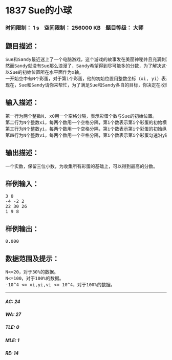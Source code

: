 # 1837 Sue的小球   
### 时间限制： 1 s&nbsp;&nbsp;&nbsp;&nbsp;空间限制： 256000 KB&nbsp;&nbsp;&nbsp;&nbsp;题目等级： 大师  
## 题目描述：  

<pre>
Sue和Sandy最近迷上了一个电脑游戏，这个游戏的故事发在美丽神秘并且充满刺激的大海上，Sue有一支轻便小巧的小船。然而，Sue的目标并不是当一个海盗，而是要收集空中漂浮的彩蛋，Sue有一个秘密武器，只要她将小船划到一个彩蛋的正下方，然后使用秘密武器便可以在瞬间收集到这个彩蛋。然而，彩蛋有一个魅力值，这个魅力值会随着彩蛋在空中降落的时间而降低，Sue要想得到更多的分数，必须尽量在魅力值高的时候收集这个彩蛋，而如果一个彩蛋掉入海中，它的魅力值将会变成一个负数，但这并不影响Sue的兴趣，因为每一个彩蛋都是不同的，Sue希望收集到所有的彩蛋。
然而Sandy就没有Sue那么浪漫了，Sandy希望得到尽可能多的分数，为了解决这个问题，他先将这个游戏抽象成了如下模型：
以Sue的初始位置所在水平面作为x轴。
一开始空中有N个彩蛋，对于第i个彩蛋，他的初始位置用整数坐标（xi, yi）表示，游戏开始后，它匀速沿y轴负方向下落,速度为vi单位距离/单位时间。Sue的初始位置为(x0, 0)，Sue可以沿x轴的正方向或负方向移动，Sue的移动速度是1单位距离/单位时间，使用秘密武器得到一个彩蛋是瞬间的，得分为当前彩蛋的y坐标的千分之一。
现在，Sue和Sandy请你来帮忙，为了满足Sue和Sandy各自的目标，你决定在收集到所有彩蛋的基础上，得到的分数最高。
</pre>
  
  
## 输入描述：  

<pre>
第一行为两个整数N, x0用一个空格分隔，表示彩蛋个数与Sue的初始位置。
第二行为N个整数xi，每两个数用一个空格分隔，第i个数表示第i个彩蛋的初始横坐标。
第三行为N个整数yi，每两个数用一个空格分隔，第i个数表示第i个彩蛋的初始纵坐标。
第四行为N个整数vi，每两个数用一个空格分隔，第i个数表示第i个彩蛋匀速沿y轴负方向下落的的速度。
</pre>
  
  
## 输出描述：  

<pre>
一个实数，保留三位小数，为收集所有彩蛋的基础上，可以得到最高的分数。
</pre>
  
  
## 样例输入：  

<pre>
3 0
-4 -2 2
22 30 26
1 9 8
</pre>
  
  
## 样例输出：  

<pre>
0.000
</pre>
  
  
## 数据范围及提示：  

<pre>
N<=20，对于30%的数据。
N<=100，对于100%的数据。
-10^4 <= xi,yi,vi <= 10^4，对于100%的数据。
</pre>
  
  
***  

##### AC: 24  
##### WA: 27  
##### TLE: 0  
##### MLE: 1  
##### RE: 14  
